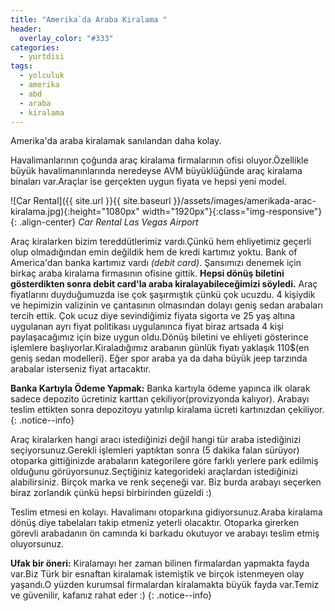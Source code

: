 ```yaml
---
title: "Amerika`da Araba Kiralama "
header:
  overlay_color: "#333"
categories:
  - yurtdisi
tags:
  - yolculuk
  - amerika
  - abd
  - araba
  - kiralama
---
```


Amerika'da araba kiralamak sanılandan daha kolay.

Havalimanlarının çoğunda araç kiralama firmalarının ofisi oluyor.Özellikle büyük havalimanınlarında neredeyse AVM büyüklüğünde araç kiralama binaları var.Araçlar ise gerçekten uygun fiyata ve hepsi yeni model.

![Car Rental]({{ site.url }}{{ site.baseurl }}/assets/images/amerikada-arac-kiralama.jpg){:height="1080px" width="1920px"}{:class="img-responsive"}{: .align-center}
*Car Rental Las Vegas Airport*

Araç kiralarken bizim tereddütlerimiz vardı.Çünkü hem ehliyetimiz geçerli olup olmadığından emin değildik hem de kredi kartımız yoktu. Bank of America'dan banka kartımız vardı *(debit card)*. Şansımızı denemek için birkaç araba kiralama firmasının ofisine gittik. **Hepsi dönüş biletini gösterdikten sonra debit card'la araba kiralayabileceğimizi söyledi.**
Araç fiyatlarını duyduğumuzda ise çok şaşırmıştık çünkü çok ucuzdu. 4 kişiydik ve hepimizin valizinin ve çantasının olmasından dolayı geniş sedan arabaları tercih ettik. Çok ucuz diye sevindiğimiz fiyata sigorta ve 25 yaş altına uygulanan ayrı fiyat politikası uygulanınca fiyat biraz artsada 4 kişi paylaşacağımız için bize uygun oldu.Dönüş biletini ve ehliyeti gösterince işlemlere başlıyorlar.Kiraladığımız arabanın günlük fiyatı yaklaşık 110$(en geniş sedan modelleri). Eğer spor araba ya da daha büyük jeep tarzında arabalar isterseniz fiyat artacaktır.

**Banka Kartıyla Ödeme Yapmak:** Banka kartıyla ödeme yapınca ilk olarak sadece depozito ücretiniz karttan çekiliyor(provizyonda kalıyor). Arabayı teslim ettikten sonra depozitoyu yatırılıp kiralama ücreti kartınızdan çekiliyor.
{: .notice--info}

Araç kiralarken hangi aracı istediğinizi değil hangi tür araba istediğinizi seçiyorsunuz.Gerekli işlemleri yaptıktan sonra (5 dakika falan sürüyor) otoparka gittiğinizde arabaların kategorilere göre farklı yerlere park edilmiş olduğunu görüyorsunuz.Seçtiğiniz kategorideki araçlardan istediğinizi alabilirsiniz. Birçok marka ve renk seçeneği var. Biz burda arabayı seçerken biraz zorlandık çünkü hepsi birbirinden güzeldi :)

Teslim etmesi en kolayı. Havalimanı otoparkına gidiyorsunuz.Araba kiralama dönüş diye tabelaları takip etmeniz yeterli olacaktır. Otoparka girerken görevli arabadanın ön camında ki barkadu okutuyor ve arabayı teslim etmiş oluyorsunuz.

**Ufak bir öneri:** Kiralamayı her zaman bilinen firmalardan yapmakta fayda var.Biz Türk bir esnaftan kiralamak istemiştik ve birçok istenmeyen olay yaşandı.O yüzden kurumsal firmalardan kiralamakta büyük fayda var.Temiz ve güvenilir, kafanız rahat eder :)
 {: .notice--info}
